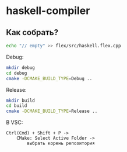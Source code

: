 # haskell-compiler


## Как собрать?
```bash
echo "// empty" >> flex/src/haskell.flex.cpp
```
Debug:
```bash
mkdir debug
cd debug
cmake -DCMAKE_BUILD_TYPE=Debug ..
```

Release:
```bash
mkdir build
cd build
cmake -DCMAKE_BUILD_TYPE=Release ..
```


В VSC: 
```
Ctrl(Cmd) + Shift + P ->
    CMake: Select Active Folder ->
        выбрать корень репозитория
``` 

